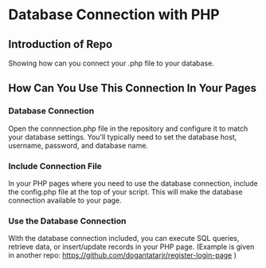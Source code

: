 # Database Connection with PHP

## Introduction of Repo 

Showing how can you connect your .php file to your database.

## How Can You Use This Connection In Your Pages

### Database Connection

Open the connnection.php file in the repository and configure it to match your database settings. You'll typically need to set the database host, username, password, and database name.

### Include Connection File

In your PHP pages where you need to use the database connection, include the config.php file at the top of your script. This will make the database connection available to your page.

### Use the Database Connection 

With the database connection included, you can execute SQL queries, retrieve data, or insert/update records in your PHP page. (Example is given in another repo: https://github.com/dogantatarjr/register-login-page )
